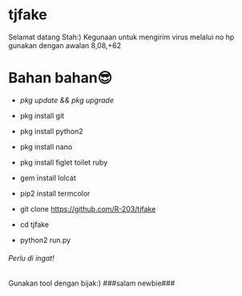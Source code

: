 # tjfake
 Selamat datang Stah:)
 Kegunaan
 untuk mengirim virus melalui no hp
 gunakan dengan awalan 8,08,+62
# Bahan bahan:sunglasses:
* _pkg update && pkg upgrade_

* pkg install git

* pkg install python2

* pkg install nano

* pkg install figlet toilet ruby

* gem install lolcat

* pip2 install termcolor


* git clone https://github.com/R-203/tjfake

* cd tjfake

* python2 run.py
###### Perlu di ingat!
Gunakan tool dengan bijak:)
###salam newbie###
